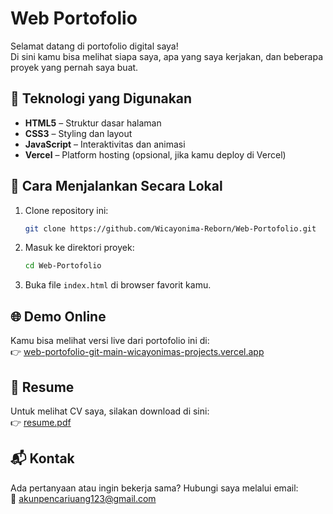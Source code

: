 
# Web Portofolio

Selamat datang di portofolio digital saya!  
Di sini kamu bisa melihat siapa saya, apa yang saya kerjakan, dan beberapa proyek yang pernah saya buat.

## 🔧 Teknologi yang Digunakan

- **HTML5** – Struktur dasar halaman
- **CSS3** – Styling dan layout
- **JavaScript** – Interaktivitas dan animasi
- **Vercel** – Platform hosting (opsional, jika kamu deploy di Vercel)

## 🚀 Cara Menjalankan Secara Lokal

1. Clone repository ini:
   ```bash
   git clone https://github.com/Wicayonima-Reborn/Web-Portofolio.git
   ```
2. Masuk ke direktori proyek:
   ```bash
   cd Web-Portofolio
   ```
3. Buka file `index.html` di browser favorit kamu.

## 🌐 Demo Online

Kamu bisa melihat versi live dari portofolio ini di:  
👉 [web-portofolio-git-main-wicayonimas-projects.vercel.app](https://web-portofolio-git-main-wicayonimas-projects.vercel.app)

## 📄 Resume

Untuk melihat CV saya, silakan download di sini:  
👉 [resume.pdf](resume.pdf)

## 📬 Kontak

Ada pertanyaan atau ingin bekerja sama? Hubungi saya melalui email:  
📧 [akunpencariuang123@gmail.com](mailto:akunpencariuang123@gmail.com)
